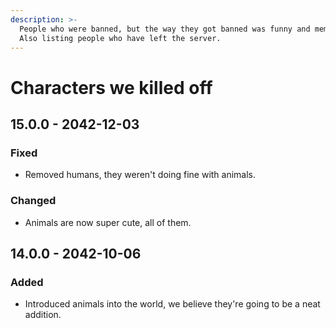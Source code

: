 ```yaml
---
description: >-
  People who were banned, but the way they got banned was funny and memorable.
  Also listing people who have left the server.
---
```


# Characters we killed off

## 15.0.0 - 2042-12-03

### Fixed

* Removed humans, they weren't doing fine with animals.

### Changed

* Animals are now super cute, all of them.

## 14.0.0 - 2042-10-06

### Added

* Introduced animals into the world, we believe they're going to be a neat addition.




